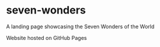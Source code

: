 # seven-wonders
A landing page showcasing the Seven Wonders of the World

Website hosted on GitHub Pages
